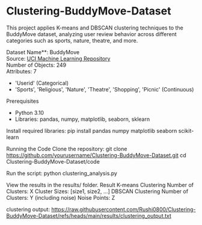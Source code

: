 # Clustering-BuddyMove-Dataset
This project applies K-means and DBSCAN clustering techniques to the BuddyMove dataset, analyzing user review behavior across different categories such as sports, nature, theatre, and more. 


Dataset Name**: BuddyMove  
Source: [UCI Machine Learning Repository](https://archive.ics.uci.edu/dataset/476/buddymove+data+set)  
Number of Objects: 249  
Attributes: 7  
  - 'Userid' (Categorical)
  - 'Sports', 'Religious', 'Nature', 'Theatre', 'Shopping', 'Picnic' (Continuous)

    
Prerequisites
- Python 3.10
- Libraries: pandas, numpy, matplotlib, seaborn, sklearn


Install required libraries:
pip install pandas numpy matplotlib seaborn scikit-learn


Running the Code
Clone the repository:
git clone https://github.com/yourusername/Clustering-BuddyMove-Dataset.git
cd Clustering-BuddyMove-Dataset/code


Run the script:
python clustering_analysis.py


View the results in the results/ folder.
Result
K-means Clustering
Number of Clusters: X
Cluster Sizes: [size1, size2, ...]
DBSCAN Clustering
Number of Clusters: Y (including noise)
Noise Points: Z

clustering output: https://raw.githubusercontent.com/Rushi0800/Clustering-BuddyMove-Dataset/refs/heads/main/results/clustering_output.txt

